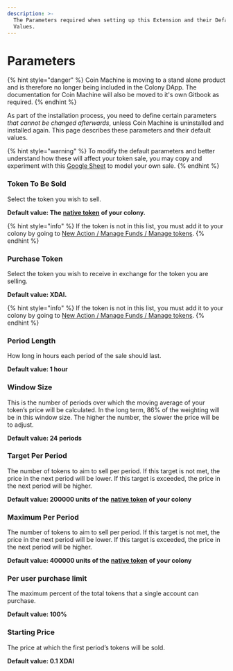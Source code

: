 ```yaml
---
description: >-
  The Parameters required when setting up this Extension and their Default
  Values.
---
```


# Parameters

{% hint style="danger" %}
Coin Machine is moving to a stand alone product and is therefore no longer being included in the Colony DApp. The documentation for Coin Machine will also be moved to it's own Gitbook as required.
{% endhint %}

As part of the installation process, you need to define certain parameters _that cannot be changed afterwards_, unless Coin Machine is uninstalled and installed again. This page describes these parameters and their default values.

{% hint style="warning" %}
To modify the default parameters and better understand how these will affect your token sale, you may copy and experiment with this [Google Sheet](https://docs.google.com/spreadsheets/d/1ZCuFcwqI4S6ZK5OwTl1yN7AK8mjv5d\_V3g-\_kMen01Y/edit#gid=2013814210) to model your own sale.
{% endhint %}

### Token To Be Sold

Select the token you wish to sell.

**Default value: The** [**native token**](../../key-concepts/native-tokens.md) **of your colony.**

{% hint style="info" %}
If the token is not in this list, you must add it to your colony by going to [New Action / Manage Funds / Manage tokens](../../manage-funds/manage-tokens.md).
{% endhint %}

### Purchase Token

Select the token you wish to receive in exchange for the token you are selling.

**Default value: XDAI.**

{% hint style="info" %}
If the token is not in this list, you must add it to your colony by going to [New Action / Manage Funds / Manage tokens](../../manage-funds/manage-tokens.md).
{% endhint %}

### Period Length

How long in hours each period of the sale should last.

**Default value: 1 hour**

### Window Size

This is the number of periods over which the moving average of your token’s price will be calculated. In the long term, 86% of the weighting will be in this window size. The higher the number, the slower the price will be to adjust.

**Default value: 24 periods**

### Target Per Period

The number of tokens to aim to sell per period. If this target is not met, the price in the next period will be lower. If this target is exceeded, the price in the next period will be higher.

**Default value: 200000 units of the** [**native token**](../../key-concepts/native-tokens.md) **of your colony**

### Maximum Per Period

The number of tokens to aim to sell per period. If this target is not met, the price in the next period will be lower. If this target is exceeded, the price in the next period will be higher.

**Default value: 400000 units of the** [**native token**](../../key-concepts/native-tokens.md) **of your colony**

### Per user purchase limit

The maximum percent of the total tokens that a single account can purchase.

**Default value: 100%**

### Starting Price

The price at which the first period’s tokens will be sold.

**Default value: 0.1 XDAI**

